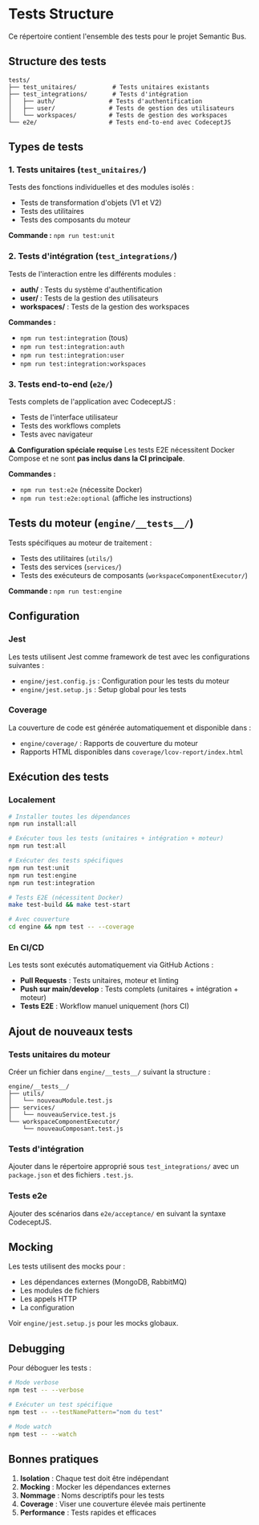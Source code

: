 # Tests Structure

Ce répertoire contient l'ensemble des tests pour le projet Semantic Bus.

## Structure des tests

```
tests/
├── test_unitaires/          # Tests unitaires existants
├── test_integrations/       # Tests d'intégration
│   ├── auth/               # Tests d'authentification
│   ├── user/               # Tests de gestion des utilisateurs
│   └── workspaces/         # Tests de gestion des workspaces
└── e2e/                    # Tests end-to-end avec CodeceptJS
```

## Types de tests

### 1. Tests unitaires (`test_unitaires/`)

Tests des fonctions individuelles et des modules isolés :
- Tests de transformation d'objets (V1 et V2)
- Tests des utilitaires
- Tests des composants du moteur

**Commande :** `npm run test:unit`

### 2. Tests d'intégration (`test_integrations/`)

Tests de l'interaction entre les différents modules :
- **auth/** : Tests du système d'authentification
- **user/** : Tests de la gestion des utilisateurs
- **workspaces/** : Tests de la gestion des workspaces

**Commandes :**
- `npm run test:integration` (tous)
- `npm run test:integration:auth`
- `npm run test:integration:user`
- `npm run test:integration:workspaces`

### 3. Tests end-to-end (`e2e/`)

Tests complets de l'application avec CodeceptJS :
- Tests de l'interface utilisateur
- Tests des workflows complets
- Tests avec navigateur

**⚠️ Configuration spéciale requise**
Les tests E2E nécessitent Docker Compose et ne sont **pas inclus dans la CI principale**.

**Commandes :**
- `npm run test:e2e` (nécessite Docker)
- `npm run test:e2e:optional` (affiche les instructions)

## Tests du moteur (`engine/__tests__/`)

Tests spécifiques au moteur de traitement :
- Tests des utilitaires (`utils/`)
- Tests des services (`services/`)
- Tests des exécuteurs de composants (`workspaceComponentExecutor/`)

**Commande :** `npm run test:engine`

## Configuration

### Jest

Les tests utilisent Jest comme framework de test avec les configurations suivantes :
- `engine/jest.config.js` : Configuration pour les tests du moteur
- `engine/jest.setup.js` : Setup global pour les tests

### Coverage

La couverture de code est générée automatiquement et disponible dans :
- `engine/coverage/` : Rapports de couverture du moteur
- Rapports HTML disponibles dans `coverage/lcov-report/index.html`

## Exécution des tests

### Localement

```bash
# Installer toutes les dépendances
npm run install:all

# Exécuter tous les tests (unitaires + intégration + moteur)
npm run test:all

# Exécuter des tests spécifiques
npm run test:unit
npm run test:engine
npm run test:integration

# Tests E2E (nécessitent Docker)
make test-build && make test-start

# Avec couverture
cd engine && npm test -- --coverage
```

### En CI/CD

Les tests sont exécutés automatiquement via GitHub Actions :
- **Pull Requests** : Tests unitaires, moteur et linting
- **Push sur main/develop** : Tests complets (unitaires + intégration + moteur)
- **Tests E2E** : Workflow manuel uniquement (hors CI)

## Ajout de nouveaux tests

### Tests unitaires du moteur

Créer un fichier dans `engine/__tests__/` suivant la structure :
```
engine/__tests__/
├── utils/
│   └── nouveauModule.test.js
├── services/
│   └── nouveauService.test.js
└── workspaceComponentExecutor/
    └── nouveauComposant.test.js
```

### Tests d'intégration

Ajouter dans le répertoire approprié sous `test_integrations/` avec un `package.json` et des fichiers `.test.js`.

### Tests e2e

Ajouter des scénarios dans `e2e/acceptance/` en suivant la syntaxe CodeceptJS.

## Mocking

Les tests utilisent des mocks pour :
- Les dépendances externes (MongoDB, RabbitMQ)
- Les modules de fichiers
- Les appels HTTP
- La configuration

Voir `engine/jest.setup.js` pour les mocks globaux.

## Debugging

Pour déboguer les tests :
```bash
# Mode verbose
npm test -- --verbose

# Exécuter un test spécifique
npm test -- --testNamePattern="nom du test"

# Mode watch
npm test -- --watch
```

## Bonnes pratiques

1. **Isolation** : Chaque test doit être indépendant
2. **Mocking** : Mocker les dépendances externes
3. **Nommage** : Noms descriptifs pour les tests
4. **Coverage** : Viser une couverture élevée mais pertinente
5. **Performance** : Tests rapides et efficaces